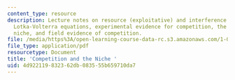 ```yaml
---
content_type: resource
description: Lecture notes on resource (exploitative) and interference competition,
  Lotka-Volterra equations, experimental evidence for competition, the concept of
  niche, and field evidence of competition.
file: /media/https%3A/open-learning-course-data-rc.s3.amazonaws.com/1-018j-ecology-i-the-earth-system-fall-2009/4d922119832362db083555b659710da7_MIT1_018JF09_Lec17.pdf
file_type: application/pdf
resourcetype: Document
title: 'Competition and the Niche '
uid: 4d922119-8323-62db-0835-55b659710da7
---
```

